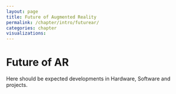 ```yaml
---
layout: page
title: Future of Augmented Reality
permalink: /chapter/intro/futurear/
categories: chapter
visualizations:
---
```


# Future of AR

Here should be expected developments in Hardware, Software and projects.
